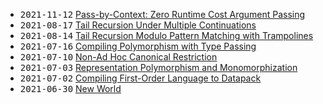 - <samp>2021-11-12</samp> [Pass-by-Context: Zero Runtime Cost Argument Passing](https://github.com/intsuc/blog/blob/main/posts/2021-11-12.md)
- <samp>2021-08-17</samp> [Tail Recursion Under Multiple Continuations](https://github.com/intsuc/blog/blob/main/posts/2021-08-17.md)
- <samp>2021-08-14</samp> [Tail Recursion Modulo Pattern Matching with Trampolines](https://github.com/intsuc/blog/blob/main/posts/2021-08-14.md)
- <samp>2021-07-16</samp> [Compiling Polymorphism with Type Passing](https://github.com/intsuc/blog/blob/main/posts/2021-07-16.md)
- <samp>2021-07-10</samp> [Non-Ad Hoc Canonical Restriction](https://github.com/intsuc/blog/blob/main/posts/2021-07-10.md)
- <samp>2021-07-03</samp> [Representation Polymorphism and Monomorphization](https://github.com/intsuc/blog/blob/main/posts/2021-07-03.md)
- <samp>2021-07-02</samp> [Compiling First-Order Language to Datapack](https://github.com/intsuc/blog/blob/main/posts/2021-07-02.md)
- <samp>2021-06-30</samp> [New World](https://github.com/intsuc/blog/blob/main/posts/2021-06-30.md)
